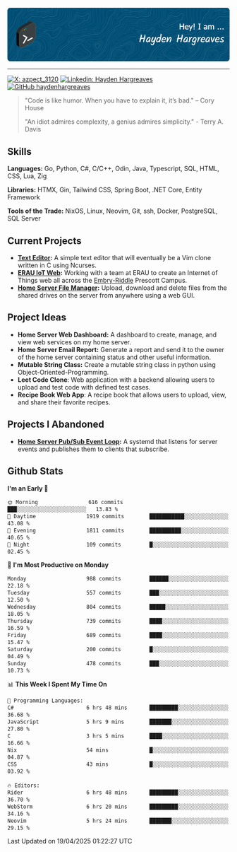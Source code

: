 ![Hayden Hargreaves](./assets/github-header-image.png)

<hr>

[![X: azpect_3120](https://img.shields.io/twitter/follow/azpect_3120?style=social)](https://x.com/azpect_3120)
[![Linkedin: Hayden Hargreaves](https://img.shields.io/badge/-Hayden%20Hargreaves-blue?style=flat-square&logo=Linkedin&logoColor=white&link=https://www.linkedin.com/in/hayden-hargreaves-37b2802a4/)](https://www.linkedin.com/in/hayden-hargreaves-37b2802a4/)
[![GitHub haydenhargreaves](https://img.shields.io/github/followers/haydenhargreaves?label=follow&style=social)](https://github.com/haydenhargreaves)

> "Code is like humor. When you have to explain it, it’s bad." – Cory House
> 
> "An idiot admires complexity, a genius admires simplicity." - Terry A. Davis

## Skills
**Languages:** Go, Python, C#, C/C++, Odin, Java, Typescript, SQL, HTML, CSS, Lua, Zig

**Libraries:** HTMX, Gin, Tailwind CSS, Spring Boot, .NET Core, Entity Framework

**Tools of the Trade:** NixOS, Linux, Neovim, Git, ssh, Docker, PostgreSQL, SQL Server


## Current Projects 
- **[Text Editor](https://github.com/haydenhargreaves/TextEditor):** A simple text editor that will eventually be a Vim clone written in C using Ncurses.
- **[ERAU IoT Web](https://github.com/haydenhargreaves/InternetOfThings):** Working with a team at ERAU to create an Internet of Things web all across the [Embry-Riddle](https://erau.edu) Prescott Campus.
- **[Home Server File Manager](https://github.com/haydenhargreaves/ServerFileManager):** Upload, download and delete files from the shared drives on the server from anywhere using a web GUI.


## Project Ideas
- **Home Server Web Dashboard:** A dashboard to create, manage, and view web services on my home server.
- **Home Server Email Report:** Generate a report and send it to the owner of the home server containing status and other useful information.
- **Mutable String Class:** Create a mutable string class in python using Object-Oriented-Programming.
- **Leet Code Clone**: Web application with a backend allowing users to upload and test code with defined test cases.
- **Recipe Book Web App**: A recipe book that allows users to upload, view, and share their favorite recipes.

## Projects I Abandoned 
- **[Home Server Pub/Sub Event Loop](https://github.com/haydenhargreaves/TCPNotificationManager):** A systemd that listens for server events and publishes them to clients that subscribe.


## Github Stats

<!--START_SECTION:waka-->
**I'm an Early 🐤** 

```text
🌞 Morning                616 commits         ███░░░░░░░░░░░░░░░░░░░░░░   13.83 % 
🌆 Daytime                1919 commits        ███████████░░░░░░░░░░░░░░   43.08 % 
🌃 Evening                1811 commits        ██████████░░░░░░░░░░░░░░░   40.65 % 
🌙 Night                  109 commits         █░░░░░░░░░░░░░░░░░░░░░░░░   02.45 % 
```
📅 **I'm Most Productive on Monday** 

```text
Monday                   988 commits         ██████░░░░░░░░░░░░░░░░░░░   22.18 % 
Tuesday                  557 commits         ███░░░░░░░░░░░░░░░░░░░░░░   12.50 % 
Wednesday                804 commits         █████░░░░░░░░░░░░░░░░░░░░   18.05 % 
Thursday                 739 commits         ████░░░░░░░░░░░░░░░░░░░░░   16.59 % 
Friday                   689 commits         ████░░░░░░░░░░░░░░░░░░░░░   15.47 % 
Saturday                 200 commits         █░░░░░░░░░░░░░░░░░░░░░░░░   04.49 % 
Sunday                   478 commits         ███░░░░░░░░░░░░░░░░░░░░░░   10.73 % 
```


📊 **This Week I Spent My Time On** 

```text
💬 Programming Languages: 
C#                       6 hrs 48 mins       █████████░░░░░░░░░░░░░░░░   36.68 % 
JavaScript               5 hrs 9 mins        ███████░░░░░░░░░░░░░░░░░░   27.80 % 
C                        3 hrs 5 mins        ████░░░░░░░░░░░░░░░░░░░░░   16.66 % 
Nix                      54 mins             █░░░░░░░░░░░░░░░░░░░░░░░░   04.87 % 
CSS                      43 mins             █░░░░░░░░░░░░░░░░░░░░░░░░   03.92 % 

🔥 Editors: 
Rider                    6 hrs 48 mins       █████████░░░░░░░░░░░░░░░░   36.70 % 
WebStorm                 6 hrs 20 mins       █████████░░░░░░░░░░░░░░░░   34.16 % 
Neovim                   5 hrs 24 mins       ███████░░░░░░░░░░░░░░░░░░   29.15 % 
```


 Last Updated on 19/04/2025 01:22:27 UTC
<!--END_SECTION:waka-->
